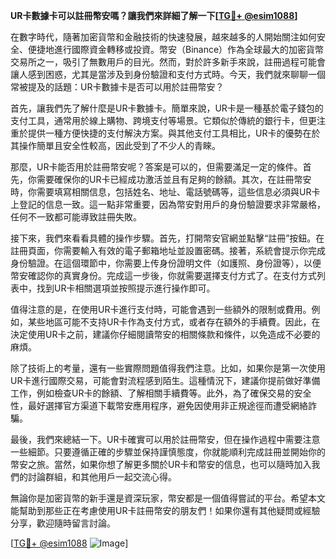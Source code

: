 **UR卡數據卡可以註冊幣安嗎？讓我們來詳細了解一下[[TG💪+ @esim1088](https://t.me/s/esim1088)]**

在數字時代，隨著加密貨幣和金融技術的快速發展，越來越多的人開始關注如何安全、便捷地進行國際資金轉移或投資。幣安（Binance）作為全球最大的加密貨幣交易所之一，吸引了無數用戶的目光。然而，對於許多新手來說，註冊過程可能會讓人感到困惑，尤其是當涉及到身份驗證和支付方式時。今天，我們就來聊聊一個常被提及的話題：UR卡數據卡是否可以用於註冊幣安？

首先，讓我們先了解什麼是UR卡數據卡。簡單來說，UR卡是一種基於電子錢包的支付工具，通常用於線上購物、跨境支付等場景。它類似於傳統的銀行卡，但更注重於提供一種方便快捷的支付解決方案。與其他支付工具相比，UR卡的優勢在於其操作簡單且安全性較高，因此受到了不少人的青睞。

那麼，UR卡能否用於註冊幣安呢？答案是可以的，但需要滿足一定的條件。首先，你需要確保你的UR卡已經成功激活並且有足夠的餘額。其次，在註冊幣安時，你需要填寫相關信息，包括姓名、地址、電話號碼等，這些信息必須與UR卡上登記的信息一致。這一點非常重要，因為幣安對用戶的身份驗證要求非常嚴格，任何不一致都可能導致註冊失敗。

接下來，我們來看看具體的操作步驟。首先，打開幣安官網並點擊“註冊”按鈕。在註冊頁面，你需要輸入有效的電子郵箱地址並設置密碼。接著，系統會提示你完成身份驗證。在這個環節中，你需要上传身份證明文件（如護照、身份證等），以便幣安確認你的真實身份。完成這一步後，你就需要選擇支付方式了。在支付方式列表中，找到UR卡相關選項並按照提示進行操作即可。

值得注意的是，在使用UR卡進行支付時，可能會遇到一些額外的限制或費用。例如，某些地區可能不支持UR卡作為支付方式，或者存在額外的手續費。因此，在決定使用UR卡之前，建議你仔細閱讀幣安的相關條款和條件，以免造成不必要的麻煩。

除了技術上的考量，還有一些實際問題值得我們注意。比如，如果你是第一次使用UR卡進行國際交易，可能會對流程感到陌生。這種情況下，建議你提前做好準備工作，例如檢查UR卡的餘額、了解相關手續費等。此外，為了確保交易的安全性，最好選擇官方渠道下載幣安應用程序，避免因使用非正規途徑而遭受網絡詐騙。

最後，我們來總結一下。UR卡確實可以用於註冊幣安，但在操作過程中需要注意一些細節。只要遵循正確的步驟並保持謹慎態度，你就能順利完成註冊並開始你的幣安之旅。當然，如果你想了解更多關於UR卡和幣安的信息，也可以隨時加入我們的討論群組，和其他用戶一起交流心得。

無論你是加密貨幣的新手還是資深玩家，幣安都是一個值得嘗試的平台。希望本文能幫助到那些正在考慮使用UR卡註冊幣安的朋友們！如果你還有其他疑問或經驗分享，歡迎隨時留言討論。

[[TG💪+ @esim1088](https://t.me/s/esim1088) ![Image](https://i.postimg.cc/4NQfJmqS/Snipaste-2025-05-13-00-14-12.png)]